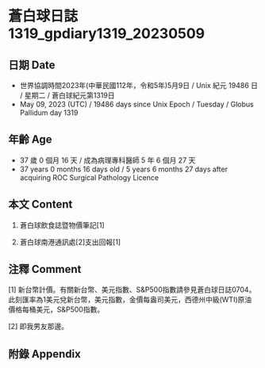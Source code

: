 [_metadata_:encoding]: - "utf-8"
[_metadata_:language]: - "zh-Hant-TW"
[_metadata_:fileformat]: - "markdown"
[_metadata_:MIME_type]: - "text/plain"
[_metadata_:markdown_version]: - "commonmark version 0.30"
[_metadata_:markdown_spec]: - "https://spec.commonmark.org/0.30/"

# 蒼白球日誌1319_gpdiary1319_20230509 #

## 日期 Date ##

* 世界協調時間2023年(中華民國112年，令和5年)5月9日 / Unix 紀元 19486 日 / 星期二 / 蒼白球紀元第1319日
* May 09, 2023 (UTC) / 19486 days since Unix Epoch / Tuesday / Globus Pallidum day 1319

## 年齡 Age ##

* 37 歲 0 個月 16 天 / 成為病理專科醫師 5 年 6 個月 27 天
* 37 years 0 months 16 days old / 5 years 6 months 27 days after acquiring ROC Surgical Pathology Licence

## 本文 Content ##

1. 蒼白球飲食誌暨物價筆記[1]

    
2. 蒼白球南港通訊處[2]支出回報[1]

    

## 注釋 Comment ##

[1] 新台幣計價。有關新台幣、美元指數、S&P500指數請參見蒼白球日誌0704。此刻匯率為1美元兌新台幣，美元指數，金價每盎司美元，西德州中級(WTI)原油價格每桶美元，S&P500指數。


[2] 即我男友那邊。



## 附錄 Appendix ##


